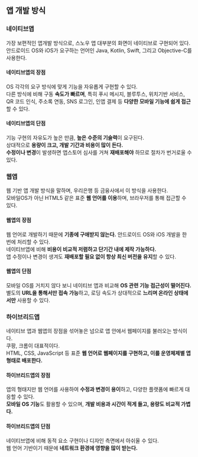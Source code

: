 ## 앱 개발 방식

### 네이티브앱

가장 보편적인 앱개발 방식으로, 스노우 앱 대부분의 화면이 네이티브로 구현되어 있다.
<br>안드로이드 OS와 iOS가 요구하는 언어인 Java, Kotlin, Swift, 그리고 Objective-C를 사용한다.

#### 네이티브앱의 장점

OS 각각의 요구 방식에 맞게 기능을 자유롭게 구현할 수 있다.
<br>다른 방식에 비해 구동 **속도가 빠르며**, 특히 푸시 메시지, 블루투스, 위치기반 서비스, QR 코드 인식, 주소록 연동, SNS 로그인, 인앱 결제 등 **다양한 모바일 기능에 쉽게 접근**할 수 있다.

#### 네이티브앱의 단점

기능 구현의 자유도가 높은 만큼, **높은 수준의 기술력**이 요구된다.
<br>상대적으로 **용량이 크고, 개발 기간과 비용이 많이 든다.**
<br>**수정이나 변경**이 발생하면 앱스토어 심사를 거쳐 **재배포해야** 하므로 절차가 번거로울 수 있다.

### 웹앱

웹 기반 앱 개발 방식을 말하며, 우리은행 등 금융사에서 이 방식을 사용한다.
<br>모바일OS가 아닌 HTML5 같은 표준 **웹 언어를 이용**하며, 브라우저를 통해 접근할 수 있다.

#### 웹앱의 장점

웹 언어로 개발하기 때문에 **기종에 구애받지 않는다.** 안드로이드 OS와 iOS 개발을 한 번에 처리할 수 있다.
<br>네이티브앱에 비해 **비용이 비교적 저렴하고 단기간 내에 제작 가능하다.**
<br>앱 수정이나 변경이 생겨도 **재배포할 필요 없이 항상 최신 버전을 유지**할 수 있다.

#### 웹앱의 단점

모바일 OS를 거치지 않다 보니 네이티브 앱과 비교해 **OS 관련 기능 접근성이 떨어진다.**
<br>별도의 **URL을 통해서만 접속 가능**하고, 로딩 속도가 상대적으로 **느리며 온라인 상태에서만** 사용할 수 있다.

### 하이브리드앱

네이티브 앱과 웹앱의 장점을 섞어놓은 넘으로 앱 안에서 웹페이지를 불러오는 방식이다.
<br>쿠팡, 크롬이 대표적이다.
<br>HTML, CSS, JavaScript 등 표준 **웹 언어로 웹페이지를 구현하고, 이를 운영체제별 앱 형태로 배포한다.**

#### 하이브리드앱의 장점

앱의 형태지만 웹 언어를 사용하여 **수정과 변경이 용이**하고, 다양한 플랫폼에 빠르게 대응할 수 있다.
<br>**모바일 OS 기능**도 활용할 수 있으며, **개발 비용과 시간이 적게 들고, 용량도 비교적 가볍다.**

#### 하이브리드앱의 단점

네이티브앱에 비해 동적 요소 구현이나 디자인 측면에서 아쉬울 수 있다.
<br>웹 언어 기반이기 때문에 **네트워크 환경에 영향을 많이 받는다.**

<br/>

